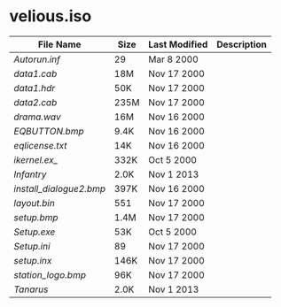 # velious.iso
| File Name | Size | Last Modified | Description |
| --- | --- | --- | --- |
| *Autorun.inf* | 29  | Mar 8 2000 | |
| *data1.cab* | 18M  | Nov 17 2000 | |
| *data1.hdr* | 50K  | Nov 17 2000 | |
| *data2.cab* | 235M  | Nov 17 2000 | |
| *drama.wav* | 16M  | Nov 16 2000 | |
| *EQBUTTON.bmp* | 9.4K  | Nov 16 2000 | |
| *eqlicense.txt* | 14K  | Nov 16 2000 | |
| *ikernel.ex_* | 332K  | Oct 5 2000 | |
| *Infantry* | 2.0K  | Nov 1 2013 | |
| *install_dialogue2.bmp* | 397K  | Nov 16 2000 | |
| *layout.bin* | 551  | Nov 17 2000 | |
| *setup.bmp* | 1.4M  | Nov 17 2000 | |
| *Setup.exe* | 53K  | Oct 5 2000 | |
| *Setup.ini* | 89  | Nov 17 2000 | |
| *setup.inx* | 146K  | Nov 17 2000 | |
| *station_logo.bmp* | 96K  | Nov 17 2000 | |
| *Tanarus* | 2.0K  | Nov 1 2013 | |